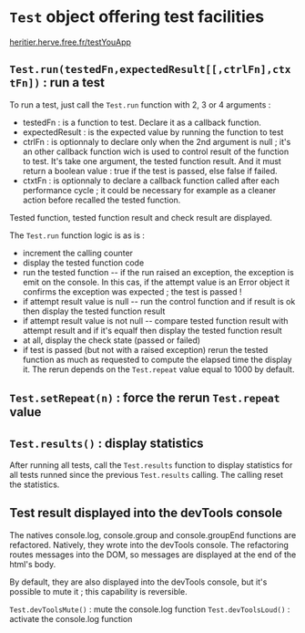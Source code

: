 `Test` object offering test facilities
==

[heritier.herve.free.fr/testYouApp](http://heritier.herve.free.fr/testYouApp/)

`Test.run(testedFn,expectedResult[[,ctrlFn],ctxtFn])` : run a test
-

To run a test, just call the `Test.run` function with 2, 3 or 4 arguments :
- testedFn : 
  is a function to test. Declare it as a callback function.
- expectedResult : 
  is the expected value by running the function to test
- ctrlFn : 
  is optionnaly to declare only when the 2nd argument is null ;
  it's an other callback function wich is used to control result of the  function to test.
  It's take one argument, the tested function result.
  And it must return a boolean value : true if the test is passed, else false if failed.
- ctxtFn : 
  is optionnaly to declare a callback function called after each performance cycle ;
  it could be necessary for example as a cleaner action before recalled the tested function.

Tested function, tested function result and check result are displayed.

The `Test.run` function logic is as is :
- increment the calling counter
- display the tested function code
- run the tested function
-- if the run raised an exception, the exception is emit on the console. In this cas, if the attempt value
   is an Error object it confirms the exception was expected ; the test is passed !
- if attempt result value is null
-- run the control function  and if result is ok then display the tested function result
- if attempt result value is not null
-- compare tested function result with attempt result  and if it's equalf then display the tested function result
- at all, display the check state (passed or failed)
- if test is passed (but not with a raised exception) rerun the tested function as much as requested to compute
  the elapsed time the display it. The rerun depends on the `Test.repeat` value equal to 1000 by default.

`Test.setRepeat(n)` : force the rerun `Test.repeat` value
--

`Test.results()` : display statistics
--

After running all tests, call the `Test.results` function to display statistics for all tests runned since the previous `Test.results` calling.
The calling reset the statistics.

Test result displayed into the devTools console
--

The natives console.log, console.group and console.groupEnd functions are refactored.
 Natively, they wrote into the devTools console.
  The refactoring routes messages into the DOM, so messages are displayed at the end of the html's body.

By default, they are also displayed into the devTools console, but it's possible to mute it ; this capability is reversible.

`Test.devToolsMute()` : mute the console.log function
`Test.devToolsLoud()` : activate the console.log function
